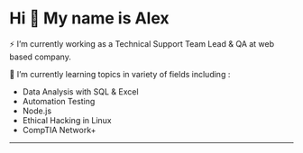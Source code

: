 Hi 👋 My name is Alex
===============================

⚡ I’m currently working as a Technical Support Team Lead & QA at web based company.

🌱 I’m currently learning topics in  variety of fields including :
- Data Analysis with SQL & Excel
- Automation Testing
- Node.js
- Ethical Hacking in Linux
- CompTIA Network+
-------------

<!--
**alexrosenbaum/alexrosenbaum** is a ✨ _special_ ✨ repository because its `README.md` (this file) appears on your GitHub profile.

Here are some ideas to get you started:

- 🔭 I’m currently working on ...
- 🌱 I’m currently learning ...
- 👯 I’m looking to collaborate on ...
- 🤔 I’m looking for help with ...
- 💬 Ask me about ...
- 📫 How to reach me: ...
- 😄 Pronouns: ...
- ⚡ Fun fact: ....
-->
